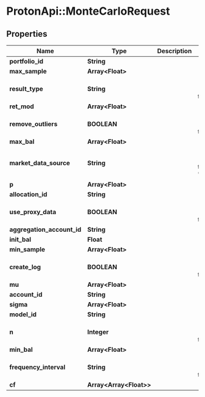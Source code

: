 # ProtonApi::MonteCarloRequest

## Properties
Name | Type | Description | Notes
------------ | ------------- | ------------- | -------------
**portfolio_id** | **String** |  | [optional] 
**max_sample** | **Array&lt;Float&gt;** |  | [optional] 
**result_type** | **String** |  | [optional] [default to &#39;raw&#39;]
**ret_mod** | **Array&lt;Float&gt;** |  | [optional] 
**remove_outliers** | **BOOLEAN** |  | [optional] [default to false]
**max_bal** | **Array&lt;Float&gt;** |  | [optional] 
**market_data_source** | **String** |  | [optional] [default to &#39;nucleus&#39;]
**p** | **Array&lt;Float&gt;** |  | [optional] 
**allocation_id** | **String** |  | [optional] 
**use_proxy_data** | **BOOLEAN** |  | [optional] [default to false]
**aggregation_account_id** | **String** |  | [optional] 
**init_bal** | **Float** |  | [optional] 
**min_sample** | **Array&lt;Float&gt;** |  | [optional] 
**create_log** | **BOOLEAN** |  | [optional] [default to false]
**mu** | **Array&lt;Float&gt;** |  | [optional] 
**account_id** | **String** |  | [optional] 
**sigma** | **Array&lt;Float&gt;** |  | [optional] 
**model_id** | **String** |  | [optional] 
**n** | **Integer** |  | [optional] [default to 1000]
**min_bal** | **Array&lt;Float&gt;** |  | [optional] 
**frequency_interval** | **String** |  | [optional] [default to &#39;year&#39;]
**cf** | **Array&lt;Array&lt;Float&gt;&gt;** |  | 


